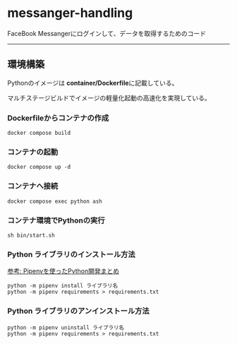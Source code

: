 # messanger-handling
FaceBook Messangerにログインして、データを取得するためのコード

---

## 環境構築

Pythonのイメージは **container/Dockerfile**に記載している。

マルチステージビルドでイメージの軽量化起動の高速化を実現している。

### Dockerfileからコンテナの作成
```shell
docker compose build
```

### コンテナの起動
```shell
docker compose up -d
```

### コンテナへ接続
```shell
docker compose exec python ash
```

### コンテナ環境でPythonの実行
```shell
sh bin/start.sh
```

### Python ライブラリのインストール方法
[参考: Pipenvを使ったPython開発まとめ](https://qiita.com/y-tsutsu/items/54c10e0b2c6b565c887a)
```shell
python -m pipenv install ライブラリ名
python -m pipenv requirements > requirements.txt

```

### Python ライブラリのアンインストール方法
```shell
python -m pipenv uninstall ライブラリ名
python -m pipenv requirements > requirements.txt
```